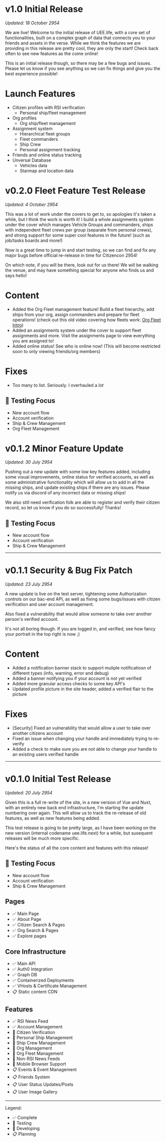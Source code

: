 # v1.0 Initial Release
*Updated: 18 October 2954*

We are live! Welcome to the initial release of UEE.life, with a core set of functionalities, built on a complex graph of data that connects you to your friends and assets in the verse. While we think the features we are providing in this release are pretty cool, they are only the start! Check back often to see new features as the come online!

This is an initial release though, so there may be a few bugs and issues. Please let us know if you see anything so we can fix things and give you the best experience possible!

# Launch Features
- Citizen profiles with RSI verification
  - Personal ship/fleet management
- Org profiles
  - Org ship/fleet management
- Assignment system
  - Hierarchical fleet groups
  - Fleet commanders
  - Ship Crew
  - Personal assignment tracking
- Friends and online status tracking
- Unversal Database
  - Vehicles data
  - Starmap and location data

# v0.2.0 Fleet Feature Test Release
*Updated: 4 October 2954*

This was a lot of work under the covers to get to, so apologies it's taken a while, but I think the work is worth it! I build a whole assignments system under the cover which manages Vehicle Groups and commanders, ships with independent fleet crews per group (separate from personal crews), and strong support for some super cool features in the future! (such as job/tasks boards and more!)

Now is a great time to jump in and start testing, so we can find and fix any major bugs before official re-release in time for Citizencon 2954!

On which note, if you will be there, look out for us there! We will be walking the venue, and may have something special for anyone who finds us and says hello!

# Content
- Added the Org Fleet management feature! Build a fleet hierarchy, add ships from your org, assign commanders and prepare for fleet operations! (check out this old video covering how fleets work: [Org Fleet Intro](https://youtu.be/nnfFEGjxf9g?si=gspyzAqt0KNPKb3n))
- Added an assignments system under the cover to support fleet assignments and more. Visit the assignments page to view everything you are assigned to!
- Added online status! See who is online now! (This will become restricted soon to only viewing friends/org members)

# Fixes
- Too many to list. Seriously. I overhauled a *lot*

## &#x1F50E; Testing Focus
- New account flow
- Account verification
- Ship & Crew Management
- Org Fleet Management

# v0.1.2 Minor Feature Update
*Updated: 30 July 2954*

Pushing out a new update with some low key features added, including some visual improvements, online status for verified accounts, as well as some administrative functionality which will allow us to add in all the missing ships, and update existing ships if there are any issues. Please notify us via discord of any incorrect data or missing ships!

We also still need verification folk are able to register and verify their citizen record, so let us know if you do so successfully! Thanks!

## &#x1F50E; Testing Focus
- New account flow
- Account verification
- Ship & Crew Management

---

# v0.1.1 Security & Bug Fix Patch
*Updated: 23 July 2954*

A new update is live on the test server, tightening some Authorization controls on our bac-end API, as well as fixing some bugs/issues with citizen verification and user account management.

Also fixed a vulnerability that would allow someone to take over another person's verified account.

It's not all boring though. If you are logged in, and verified, see how fancy your portrait in the top right is now ;)

# Content
- Added a notification banner stack to support muliple notificatiosn of different types (info, warning, error and debug)
- Added a banner notifying you if your account is not yet verified
- Added more granular access checks to some key API's
- Updated profile picture in the site header, added a verified flair to the picture

# Fixes
- [Security] Fixed an vulnerability that would allow a user to take over another citizens account
- Fixed an issue when changing your handle and immediately trying to re-verify
- Added a check to make sure you are not able to change your handle to an existing users verified handle

---

# v0.1.0 Initial Test Release
*Updated: 20 July 2954*

Given this is a full re-write of the site, in a new version of Vue and Nuxt, with an entirely new back end infrastructure, I'm starting the update numbering over again. This will allow us to track the re-release of old features, as well as new features being added.

This test release is going to be pretty large, as I have been working on the new version (internal codename uee.life.next) for a while, but susequent releases will be much more specific.

Here's the status of all the core content and features with this release!

## &#x1F50E; Testing Focus
- New account flow
- Account verification
- Ship & Crew Management

## Pages
- &#x2705; Main Page
- &#x2705; About Page
- &#x2705; Citizen Search & Pages
- &#x2705; Org Search & Pages
- &#x2705; Explore pages

## Core Infrastructure
- &#x2705; Main API
- &#x2705; Auth0 Integration
- &#x2705; Graph DB
- &#x2705; Containerized Deployments
- &#x2705; VHosts & Certificate Management
- &#x1F4CB; Static content CDN

## Features
- &#x2705; RSI News Feed
- &#x2705; Account Management
- &#x1F50E; Citizen Verification
- &#x1F50E; Personal Ship Management
- &#x1F50E; Ship Crew Management
- &#x1F6A7; Org Management
- &#x1F6A7; Org Fleet Management
- &#x1F6A7; Non-RSI News Feeds
- &#x1F6A7; Mobile Browser Support
- &#x1F4CB; Events & Event Management
- &#x1F4CB; Friends System
- &#x1F4CB; User Status Updates/Posts
- &#x1F4CB; User Image Gallery

---

Legend:

- &#x2705; Complete
- &#x1F50E; Testing
- &#x1F6A7; Developing
- &#x1F4CB; Planning